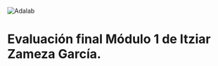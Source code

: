 ![Adalab](https://beta.adalab.es/resources/images/adalab-logo-155x61-bg-white.png)

# Evaluación final Módulo 1 de Itziar Zameza García.

